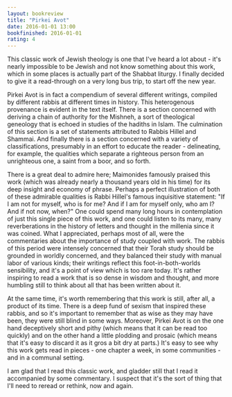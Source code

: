 ```yaml
---
layout: bookreview
title: "Pirkei Avot"
date: 2016-01-01 13:00
bookfinished: 2016-01-01
rating: 4
---
```


This classic work of Jewish theology is one that I've heard a lot about - it's nearly impossible to be Jewish and not know something about this work, which in some places is actually part of the Shabbat liturgy.  I finally decided to give it a read-through on a very long bus trip, to start off the new year.



Pirkei Avot is in fact a compendium of several different writings, compiled by different rabbis at different times in history.  This heterogenous provenance is evident in the text itself.  There is a section concerned with deriving a chain of authority for the Mishneh, a sort of theological geneology that is echoed in studies of the hadiths in Islam.  The culmination of this section is a set of statements attributed to Rabbis Hillel and Shammai.  And finally there is a section concerned with a variety of classifications, presumably in an effort to educate the reader - delineating, for example, the qualities which separate a righteous person from an unrighteous one, a saint from a boor, and so forth.



There is a great deal to admire here; Maimonides famously praised this work (which was already nearly a thousand years old in his time) for its deep insight and economy of phrase.  Perhaps a perfect illustration of both of these admirable qualities is Rabbi Hillel's famous inquisitive statement: "If I am not for myself, who is for me? And if I am for myself only, who am I? And if not now, when?" One could spend many long hours in contemplation of just this single piece of this work, and one could listen to its many, many reverberations in the history of letters and thought in the millenia since it was coined. What I appreciated, perhaps most of all, were the commentaries about the importance of study coupled with work. The rabbis of this period were intensely concerned that their Torah study should be grounded in worldly concerned, and they balanced their study with manual labor of various kinds; their writings reflect this foot-in-both-worlds sensibility, and it's a point of view which is too rare today. It's rather inspiring to read a work that is so dense in wisdom and thought, and more humbling still to think about all that has been written about it.



At the same time, it's worth remembering that this work is still, after all, a product of its time.  There is a deep fund of sexism that inspired these rabbis, and so it's important to remember that as wise as they may have been, they were still blind in some ways.  Moreover, Pirkei Avot is on the one hand deceptively short and pithy (which means that it can be read too quickly) and on the other hand a little plodding and prosaic (which means that it's easy to discard it as it gros a bit dry at parts.)  It's easy to see why this work gets read in pieces - one chapter a week, in some communities - and in a communal setting.



I am glad that I read this classic work, and gladder still that I read it accompanied by some commentary.  I suspect that it's the sort of thing that I'll need to reread or rethink, now and again.